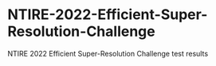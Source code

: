 # NTIRE-2022-Efficient-Super-Resolution-Challenge
NTIRE 2022 Efficient Super-Resolution Challenge test results
